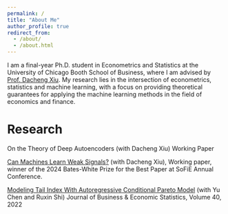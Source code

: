 ```yaml
---
permalink: /
title: "About Me"
author_profile: true
redirect_from: 
  - /about/
  - /about.html
---
```


 
I am a final-year Ph.D. student in Econometrics and Statistics at the University of Chicago Booth School of Business, where I am advised by [Prof. Dacheng Xiu](https://dachxiu.chicagobooth.edu/). My research lies in the intersection of econometrics, statistics and machine learning, with a focus on providing theoretical guarantees for applying the machine learning methods in the field of economics and finance.

Research
======
On the Theory of Deep Autoencoders (with Dacheng Xiu)
  Working Paper

[Can Machines Learn Weak Signals?](https://papers.ssrn.com/sol3/papers.cfm?abstract_id=4722678) (with Dacheng Xiu), 
  Working paper, winner of the 2024 Bates-White Prize for the Best Paper at SoFiE Annual Conference.

[Modeling Tail Index With Autoregressive Conditional Pareto Model](https://www.tandfonline.com/doi/abs/10.1080/07350015.2020.1832504) (with Yu Chen and Ruxin Shi)
   Journal of Business & Economic Statistics, Volume 40, 2022


